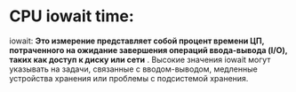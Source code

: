 # CPU iowait time:

iowait: **Это измерение представляет собой процент времени ЦП, потраченного на ожидание завершения операций ввода-вывода (I/O), таких как доступ к диску или сети** . Высокие значения iowait могут указывать на задачи, связанные с вводом-выводом, медленные устройства хранения или проблемы с подсистемой хранения.